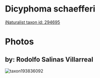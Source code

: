 
Dicyphoma schaefferi
====================
  
[iNaturalist taxon id: 294695](https://www.inaturalist.org/taxa/294695)
# Photos

## by: Rodolfo Salinas Villarreal
  
![taxon193836092](https://inaturalist-open-data.s3.amazonaws.com/photos/207625483/medium.jpg)